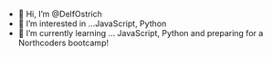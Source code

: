 - 👋 Hi, I’m @DelfOstrich
- 👀 I’m interested in ...JavaScript, Python
- 🌱 I’m currently learning ... JavaScript, Python and preparing for a Northcoders bootcamp!

<!---
DelfOstrich/DelfOstrich is a ✨ special ✨ repository because its `README.md` (this file) appears on your GitHub profile.
You can click the Preview link to take a look at your changes.
--->
